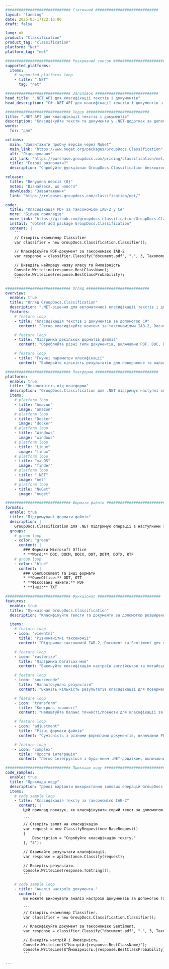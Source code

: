 ```yaml
---
############################# Статичний ############################
layout: "landing"
date: 2025-03-17T22:16:00
draft: false

lang: uk
product: "Classification"
product_tag: "classification"
platform: "Net"
platform_tag: "net"

############################# Розкривний список ############################
supported_platforms:
  items:
    # supported_platforms loop
    - title: ".NET"
      tag: "net"

############################# Заголовок ############################
head_title: ".NET API для класифікації текстів і документів"
head_description: "C# .NET API для класифікації текстів і документів з використанням таксономій IAB-2, Document та Sentiment. Класифікуйте контент у різних форматах, включаючи PDF, DOC, DOCX, RTF та TXT."

############################# Хедер ############################
title: ".NET API для класифікації текстів і документів"
description: "Класифікуйте тексти та документи у .NET-додатках за допомогою кількох таксономій."
words:
  for: "для"

actions:
  main: "Завантажити пробну версію через NuGet"
  main_link: "https://www.nuget.org/packages/GroupDocs.Classification"
  alt: "Ліцензування"
  alt_link: "https://purchase.groupdocs.com/pricing/classification/net/"
  title: "Готові розпочати?"
  description: "Спробуйте функціонал GroupDocs.Classification безкоштовно або замовте ліцензію"

release:
  title: "Випущена версія {0}"
  notes: "Дізнайтеся, що нового"
  downloads: "Завантаження"
  link: "https://releases.groupdocs.com/classification/net/"

code:
  title: "Класифікація PDF за таксономією IAB-2 у C#"
  more: "Більше прикладів"
  more_link: "https://github.com/groupdocs-classification/GroupDocs.Classification-for-.NET"
  install: "dotnet add package GroupDocs.Classification"
  content: |
    ```
    // Створіть екземпляр Classifier
    var classifier = new GroupDocs.Classification.Classifier();

    // Класифікуйте PDF-документ за таксономією IAB-2
    var response = classifier.Classify("document.pdf", ".", 3, Taxonomy.Iab2);

    // Виведіть найкращу назву класу та ймовірність
    Console.WriteLine(response.BestClassName);
    Console.WriteLine(response.BestClassProbability);
    ```

############################# Огляд ############################
overview:
  enable: true
  title: "Огляд GroupDocs.Classification"
  description: ".NET-рішення для автоматичної класифікації текстів і документів за допомогою різних таксономій."
  features:
    # feature loop
    - title: "Класифікація текстів і документів за допомогою C#"
      content: "Легко класифікуйте контент за таксономіями IAB-2, Document та Sentiment з GroupDocs.Classification для .NET."

    # feature loop
    - title: "Підтримка декількох форматів файлів"
      content: "Обробляйте різні типи документів, включаючи PDF, DOC, DOCX, RTF, TXT тощо."

    # feature loop
    - title: "Гнучкі параметри класифікації"
      content: "Вибирайте кількість результатів для повернення та налаштовуйте баланс точності/повноти для таксономії Documents."

############################# Платформи ############################
platforms:
  enable: true
  title: "Незалежність від платформи"
  description: "GroupDocs.Classification для .NET підтримує наступні операційні системи, фреймворки та менеджери пакетів."
  items:
    # platform loop
    - title: "Amazon"
      image: "amazon"
    # platform loop
    - title: "Docker"
      image: "docker"
    # platform loop
    - title: "Windows"
      image: "windows"
    # platform loop
    - title: "Linux"
      image: "linux"
    # platform loop
    - title: "macOS"
      image: "finder"
    # platform loop
    - title: ".NET"
      image: "net"
    # platform loop
    - title: "NuGet"
      image: "nuget"

############################# Формати файлів ############################
formats:
  enable: true
  title: "Підтримувані формати файлів"
  description: |
    GroupDocs.Classification для .NET підтримує операції з наступними [форматами файлів](https://docs.groupdocs.com/classification/net/supported-document-formats/).
  groups:
    # group loop
    - color: "green"
      content: |
        ### Формати Microsoft Office
        * **Word:** DOC, DOCM, DOCX, DOT, DOTM, DOTX, RTF
    # group loop
    - color: "blue"
      content: |
        ### OpenDocument та інші формати
        * **OpenOffice:** ODT, OTT
        * **Фіксовані макети:** PDF
        * **Інші:** TXT

############################# Функціонал ############################
features:
  enable: true
  title: "Функціонал GroupDocs.Classification"
  description: "Класифікуйте тексти та документи за допомогою розширених таксономій і параметрів."

  items:
    # feature loop
    - icon: "viewhtml"
      title: "Різноманітні таксономії"
      content: "Підтримка таксономій IAB-2, Document та Sentiment для універсальної класифікації."

    # feature loop
    - icon: "rasterize"
      title: "Підтримка багатьох мов"
      content: "Виконуйте класифікацію настроїв англійською та китайською мовами."

    # feature loop
    - icon: "sourcecode"
      title: "Налаштовувані результати"
      content: "Вкажіть кількість результатів класифікації для повернення."

    # feature loop
    - icon: "transform"
      title: "Контроль точності"
      content: "Налаштуйте баланс точності/повноти для класифікації за таксономією Documents."

    # feature loop
    - icon: "adjustment"
      title: "Різні формати файлів"
      content: "Сумісність з різними форматами документів, включаючи PDF, DOC, DOCX, RTF і TXT."

    # feature loop
    - icon: "complex"
      title: "Проста інтеграція"
      content: "Легко інтегрується з будь-яким .NET-додатком, включаючи ASP.NET і Windows-додатки."

############################# Приклади коду ############################
code_samples:
  enable: true
  title: "Приклади коду"
  description: "Деякі варіанти використання типових операцій GroupDocs.Classification для .NET."
  items:
    # code sample loop
    - title: "Класифікація тексту за таксономією IAB-2"
      content: |
        Цей приклад показує, як класифікувати сирий текст за допомогою таксономії IAB-2:
        
        ```
        // Створіть запит на класифікацію
        var request = new ClassifyRequest(new BaseRequest()
        {
            Description = "Спробуйте класифікацію тексту."
        }, "3");

        // Отримайте результати класифікації.
        var response = apiInstance.Classify(request);

        // Виведіть результати.
        Console.WriteLine(response.ToString());
        ```
        
    # code sample loop
    - title: "Аналіз настроїв документа."
      content: |
        Ви можете виконувати аналіз настроїв документів за допомогою таксономії Sentiment:
        
        ```
        // Створіть екземпляр Classifier.
        var classifier = new GroupDocs.Classification.Classifier();

        // Класифікуйте документ за таксономією Sentiment.
        var response = classifier.Classify("document.pdf", ".", 3, Taxonomy.Sentiment);

        // Виведіть настрій і ймовірність.
        Console.WriteLine($"Настрій:{response.BestClassName}");
        Console.WriteLine($"Ймовірність:{response.BestClassProbability}");
        ```

---
```

